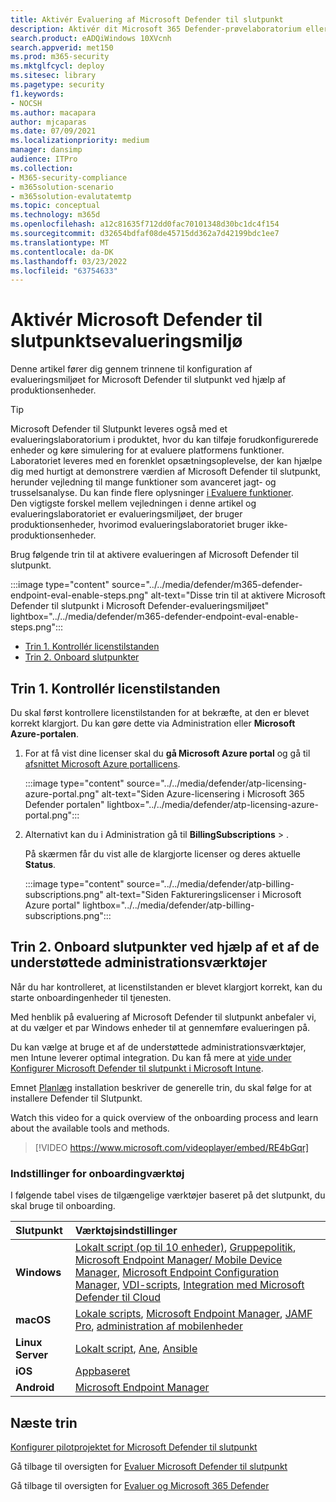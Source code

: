 ```yaml
---
title: Aktivér Evaluering af Microsoft Defender til slutpunkt
description: Aktivér dit Microsoft 365 Defender-prøvelaboratorium eller pilotmiljø, herunder kontrol af licenstilstand og onboardingslutpunkter
search.product: eADQiWindows 10XVcnh
search.appverid: met150
ms.prod: m365-security
ms.mktglfcycl: deploy
ms.sitesec: library
ms.pagetype: security
f1.keywords:
- NOCSH
ms.author: macapara
author: mjcaparas
ms.date: 07/09/2021
ms.localizationpriority: medium
manager: dansimp
audience: ITPro
ms.collection:
- M365-security-compliance
- m365solution-scenario
- m365solution-evalutatemtp
ms.topic: conceptual
ms.technology: m365d
ms.openlocfilehash: a12c81635f712dd0fac70101348d30bc1dc4f154
ms.sourcegitcommit: d32654bdfaf08de45715dd362a7d42199bdc1ee7
ms.translationtype: MT
ms.contentlocale: da-DK
ms.lasthandoff: 03/23/2022
ms.locfileid: "63754633"
---
```

# <a name="enable-microsoft-defender-for-endpoint-evaluation-environment"></a>Aktivér Microsoft Defender til slutpunktsevalueringsmiljø


Denne artikel fører dig gennem trinnene til konfiguration af evalueringsmiljøet for Microsoft Defender til slutpunkt ved hjælp af produktionsenheder. 


> [!TIP]
> Microsoft Defender til Slutpunkt leveres også med et evalueringslaboratorium i produktet, hvor du kan tilføje forudkonfigurerede enheder og køre simulering for at evaluere platformens funktioner. Laboratoriet leveres med en forenklet opsætningsoplevelse, der kan hjælpe dig med hurtigt at demonstrere værdien af Microsoft Defender til slutpunkt, herunder vejledning til mange funktioner som avanceret jagt- og trusselsanalyse. Du kan finde flere oplysninger [i Evaluere funktioner](../defender-endpoint/evaluation-lab.md). <br> Den vigtigste forskel mellem vejledningen i denne artikel og evalueringslaboratoriet er evalueringsmiljøet, der bruger produktionsenheder, hvorimod evalueringslaboratoriet bruger ikke-produktionsenheder. 

Brug følgende trin til at aktivere evalueringen af Microsoft Defender til slutpunkt.

:::image type="content" source="../../media/defender/m365-defender-endpoint-eval-enable-steps.png" alt-text="Disse trin til at aktivere Microsoft Defender til slutpunkt i Microsoft Defender-evalueringsmiljøet" lightbox="../../media/defender/m365-defender-endpoint-eval-enable-steps.png":::

- [Trin 1. Kontrollér licenstilstanden](#step-1-check-license-state)
- [Trin 2. Onboard slutpunkter](#step-2-onboard-endpoints-using-any-of-the-supported-management-tools)


## <a name="step-1-check-license-state"></a>Trin 1. Kontrollér licenstilstanden

Du skal først kontrollere licenstilstanden for at bekræfte, at den er blevet korrekt klargjort. Du kan gøre dette via Administration eller **Microsoft Azure-portalen**.


1. For at få vist dine licenser skal du **gå Microsoft Azure portal** og gå til [afsnittet Microsoft Azure portallicens](https://portal.azure.com/#blade/Microsoft_AAD_IAM/LicensesMenuBlade/Products).

   :::image type="content" source="../../media/defender/atp-licensing-azure-portal.png" alt-text="Siden Azure-licensering i Microsoft 365 Defender portalen" lightbox="../../media/defender/atp-licensing-azure-portal.png":::

1. Alternativt kan du i Administration gå til **BillingSubscriptions** > .

    På skærmen får du vist alle de klargjorte licenser og deres aktuelle **Status**.

    :::image type="content" source="../../media/defender/atp-billing-subscriptions.png" alt-text="Siden Faktureringslicenser i Microsoft Azure portal" lightbox="../../media/defender/atp-billing-subscriptions.png":::
    

## <a name="step-2-onboard-endpoints-using-any-of-the-supported-management-tools"></a>Trin 2. Onboard slutpunkter ved hjælp af et af de understøttede administrationsværktøjer

Når du har kontrolleret, at licenstilstanden er blevet klargjort korrekt, kan du starte onboardingenheder til tjenesten. 

Med henblik på evaluering af Microsoft Defender til slutpunkt anbefaler vi, at du vælger et par Windows enheder til at gennemføre evalueringen på.

Du kan vælge at bruge et af de understøttede administrationsværktøjer, men Intune leverer optimal integration. Du kan få mere at [vide under Konfigurer Microsoft Defender til slutpunkt i Microsoft Intune](/mem/intune/protect/advanced-threat-protection-configure#enable-microsoft-defender-for-endpoint-in-intune).

Emnet [Planlæg](../defender-endpoint/deployment-strategy.md) installation beskriver de generelle trin, du skal følge for at installere Defender til Slutpunkt.  

Watch this video for a quick overview of the onboarding process and learn about the available tools and methods.

> [!VIDEO https://www.microsoft.com/videoplayer/embed/RE4bGqr]

### <a name="onboarding-tool-options"></a>Indstillinger for onboardingværktøj

I følgende tabel vises de tilgængelige værktøjer baseret på det slutpunkt, du skal bruge til onboarding.

Slutpunkt | Værktøjsindstillinger
:---|:---
**Windows** | [Lokalt script (op til 10 enheder)](../defender-endpoint/configure-endpoints-script.md), [Gruppepolitik](../defender-endpoint/configure-endpoints-gp.md), [Microsoft Endpoint Manager/ Mobile Device Manager](../defender-endpoint/configure-endpoints-mdm.md), [Microsoft Endpoint Configuration Manager](../defender-endpoint/configure-endpoints-sccm.md), [VDI-scripts](../defender-endpoint/configure-endpoints-vdi.md), [Integration med Microsoft Defender til Cloud](../defender-endpoint/configure-server-endpoints.md#integration-with-azure-defender)
**macOS** | [Lokale scripts](../defender-endpoint/mac-install-manually.md), [Microsoft Endpoint Manager](../defender-endpoint/mac-install-with-intune.md), [JAMF Pro](../defender-endpoint/mac-install-with-jamf.md), [administration af mobilenheder](../defender-endpoint/mac-install-with-other-mdm.md)
**Linux Server** | [Lokalt script](../defender-endpoint/linux-install-manually.md),  [Ane](../defender-endpoint/linux-install-with-puppet.md),  [Ansible](../defender-endpoint/linux-install-with-ansible.md)
**iOS** | [Appbaseret](../defender-endpoint/ios-install.md)
**Android** | [Microsoft Endpoint Manager](../defender-endpoint/android-intune.md)



## <a name="next-step"></a>Næste trin
[Konfigurer pilotprojektet for Microsoft Defender til slutpunkt](eval-defender-endpoint-pilot.md)
 
Gå tilbage til oversigten for [Evaluer Microsoft Defender til slutpunkt](eval-defender-endpoint-overview.md)

Gå tilbage til oversigten for [Evaluer og Microsoft 365 Defender](eval-overview.md)
